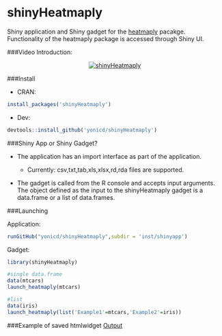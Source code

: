 # shinyHeatmaply

Shiny application and Shiny gadget for the [heatmaply](https://github.com/talgalili/heatmaply) pacakge. Functionality of the heatmaply package is accessed through Shiny UI. 

###Video Introduction:


<center>
<a href="http://www.youtube.com/watch?v=hANY_g1kB_A" target="_blank" ><img src="http://img.youtube.com/vi/hANY_g1kB_A/0.jpg" alt="shinyHeatmaply"></a>
</center>

<!----
<div class="iframe_container">
  <iframe width="560" height="315" src="http://www.youtube.com/embed/hANY_g1kB_A" frameborder="0" allowfullscreen></iframe>
</div>
---->

###Install

  - CRAN:

```r
install_packages('shinyHeatmaply')
```

  - Dev:

```r
devtools::install_github('yonicd/shinyHeatmaply')
```

###Shiny App or Shiny Gadget?

  - The application has an import interface as part of the application.
    - Currently: csv,txt,tab,xls,xlsx,rd,rda files are supported.

  - The gadget is called from the R console and accepts input arguments. The object defined as the input to the shinyHeatmaply gadget is a data.frame or a list of data.frames.

###Launching

Application:

```r
runGitHub("yonicd/shinyHeatmaply",subdir = 'inst/shinyapp')
```


Gadget:

```r
library(shinyHeatmaply)

#single data.frame
data(mtcars)
launch_heatmaply(mtcars)

#list
data(iris)
launch_heatmaply(list('Example1'=mtcars,'Example2'=iris))
```

###Example of saved htmlwidget [Output](https://yonicd.github.io/shinyHeatmaply/)
<!----
<iframe width="854" height="480" src="https://yonicd.github.io/shinyHeatmaply/" frameborder="0" allowfullscreen></iframe>
---->
